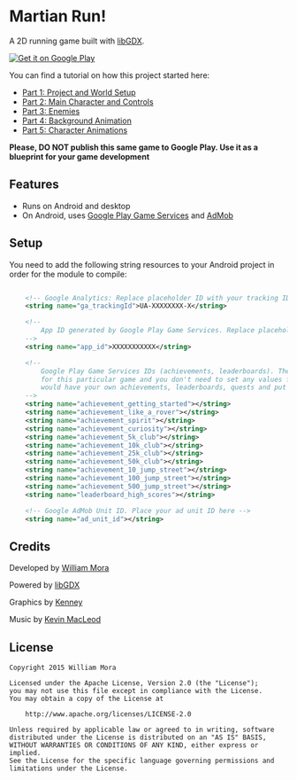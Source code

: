 # Martian Run!

A 2D running game built with [libGDX](http://libgdx.badlogicgames.com).

<a href="https://play.google.com/store/apps/details?id=com.gamestudio24.cityescape.android">
  <img alt="Get it on Google Play"
       src="https://developer.android.com/images/brand/en_generic_rgb_wo_60.png" />
</a>

You can find a tutorial on how this project started here:

* [Part 1: Project and World Setup](http://williammora.com/a-running-game-with-libgdx-part-1)
* [Part 2: Main Character and Controls](http://williammora.com/a-running-game-with-libgdx-part-2)
* [Part 3: Enemies](http://williammora.com/a-running-game-with-libgdx-part-3)
* [Part 4: Background Animation](http://williammora.com/a-running-game-with-libgdx-part-4)
* [Part 5: Character Animations](http://williammora.com/a-running-game-with-libgdx-part-5)

**Please, DO NOT publish this same game to Google Play. Use it as a blueprint for your game development**

## Features
* Runs on Android and desktop
* On Android, uses [Google Play Game Services](https://developers.google.com/games/services/) and
[AdMob](https://www.google.com/admob/)

## Setup
You need to add the following string resources to your Android project in order for the module to
compile:

```xml

    <!-- Google Analytics: Replace placeholder ID with your tracking ID -->
    <string name="ga_trackingId">UA-XXXXXXXX-X</string>

    <!--
        App ID generated by Google Play Game Services. Replace placeholder ID with yours
    -->
    <string name="app_id">XXXXXXXXXXX</string>

    <!--
        Google Play Game Services IDs (achievements, leaderboards). These are the IDs configured
        for this particular game and you don't need to set any values for them. For your game you
        would have your own achievements, leaderboards, quests and put those strings instead
    -->
    <string name="achievement_getting_started"></string>
    <string name="achievement_like_a_rover"></string>
    <string name="achievement_spirit"></string>
    <string name="achievement_curiosity"></string>
    <string name="achievement_5k_club"></string>
    <string name="achievement_10k_club"></string>
    <string name="achievement_25k_club"></string>
    <string name="achievement_50k_club"></string>
    <string name="achievement_10_jump_street"></string>
    <string name="achievement_100_jump_street"></string>
    <string name="achievement_500_jump_street"></string>
    <string name="leaderboard_high_scores"></string>

    <!-- Google AdMob Unit ID. Place your ad unit ID here -->
    <string name="ad_unit_id"></string>
```

## Credits
Developed by [William Mora](http://williammora.com)

Powered by [libGDX](http://libgdx.badlogicgames.com)

Graphics by [Kenney](http://www.kenney.nl/)

Music by [Kevin MacLeod](http://incompetech.com)

## License
    Copyright 2015 William Mora

    Licensed under the Apache License, Version 2.0 (the "License");
    you may not use this file except in compliance with the License.
    You may obtain a copy of the License at

        http://www.apache.org/licenses/LICENSE-2.0

    Unless required by applicable law or agreed to in writing, software
    distributed under the License is distributed on an "AS IS" BASIS,
    WITHOUT WARRANTIES OR CONDITIONS OF ANY KIND, either express or implied.
    See the License for the specific language governing permissions and
    limitations under the License.
